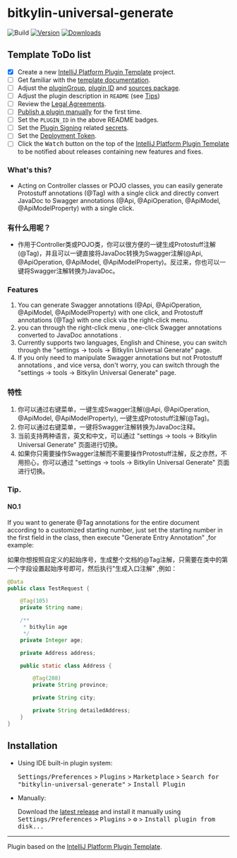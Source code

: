 # bitkylin-universal-generate

![Build](https://github.com/bitkylin/bitkylin-universal-generate/workflows/Build/badge.svg)
[![Version](https://img.shields.io/jetbrains/plugin/v/PLUGIN_ID.svg)](https://plugins.jetbrains.com/plugin/PLUGIN_ID)
[![Downloads](https://img.shields.io/jetbrains/plugin/d/PLUGIN_ID.svg)](https://plugins.jetbrains.com/plugin/PLUGIN_ID)

## Template ToDo list
- [x] Create a new [IntelliJ Platform Plugin Template][template] project.
- [ ] Get familiar with the [template documentation][template].
- [ ] Adjust the [pluginGroup](./gradle.properties), [plugin ID](./src/main/resources/META-INF/plugin.xml) and [sources package](./src/main/kotlin).
- [ ] Adjust the plugin description in `README` (see [Tips][docs:plugin-description])
- [ ] Review the [Legal Agreements](https://plugins.jetbrains.com/docs/marketplace/legal-agreements.html?from=IJPluginTemplate).
- [ ] [Publish a plugin manually](https://plugins.jetbrains.com/docs/intellij/publishing-plugin.html?from=IJPluginTemplate) for the first time.
- [ ] Set the `PLUGIN_ID` in the above README badges.
- [ ] Set the [Plugin Signing](https://plugins.jetbrains.com/docs/intellij/plugin-signing.html?from=IJPluginTemplate) related [secrets](https://github.com/JetBrains/intellij-platform-plugin-template#environment-variables).
- [ ] Set the [Deployment Token](https://plugins.jetbrains.com/docs/marketplace/plugin-upload.html?from=IJPluginTemplate).
- [ ] Click the <kbd>Watch</kbd> button on the top of the [IntelliJ Platform Plugin Template][template] to be notified about releases containing new features and fixes.

<!-- Plugin description -->

### What's this?

- Acting on Controller classes or POJO classes, you can easily generate Protostuff annotations (@Tag) with a single click and directly convert JavaDoc to Swagger annotations (@Api, @ApiOperation, @ApiModel, @ApiModelProperty) with a single click.

### 有什么用呢？

- 作用于Controller类或POJO类，你可以很方便的一键生成Protostuff注解(@Tag)，并且可以一键直接将JavaDoc转换为Swagger注解(@Api, @ApiOperation, @ApiModel, @ApiModelProperty)。反过来，你也可以一键将Swagger注解转换为JavaDoc。

### Features

1. You can generate Swagger annotations (@Api, @ApiOperation, @ApiModel, @ApiModelProperty) with one click, and Protostuff annotations (@Tag) with one click via the right-click menu.
2. you can through the right-click menu , one-click Swagger annotations converted to JavaDoc annotations .
3. Currently supports two languages, English and Chinese, you can switch through the "settings -> tools -> Bitkylin Universal Generate" page.
4. If you only need to manipulate Swagger annotations but not Protostuff annotations , and vice versa, don't worry, you can switch through the "settings -> tools -> Bitkylin Universal Generate" page.

### 特性

1. 你可以通过右键菜单，一键生成Swagger注解(@Api, @ApiOperation, @ApiModel, @ApiModelProperty), 一键生成Protostuff注解(@Tag)。
2. 你可以通过右键菜单，一键将Swagger注解转换为JavaDoc注释。
3. 当前支持两种语言，英文和中文，可以通过 "settings -> tools -> Bitkylin Universal Generate" 页面进行切换。
4. 如果你只需要操作Swagger注解而不需要操作Protostuff注解，反之亦然，不用担心，你可以通过 "settings -> tools -> Bitkylin Universal Generate" 页面进行切换。

### Tip.

#### NO.1

If you want to generate @Tag annotations for the entire document according to a customized starting number, just set the starting number in the first field in the class, then execute "Generate Entry Annotation" ,for example:

如果你想按照自定义的起始序号，生成整个文档的@Tag注解，只需要在类中的第一个字段设置起始序号即可，然后执行"生成入口注解" ,例如：

```java
@Data
public class TestRequest {

    @Tag(105)
    private String name;

    /**
     * bitkylin age
     */
    private Integer age;

    private Address address;

    public static class Address {

        @Tag(208)
        private String province;

        private String city;

        private String detailedAddress;
    }
}
```

<!-- Plugin description end -->

## Installation

- Using IDE built-in plugin system:
  
  <kbd>Settings/Preferences</kbd> > <kbd>Plugins</kbd> > <kbd>Marketplace</kbd> > <kbd>Search for "bitkylin-universal-generate"</kbd> >
  <kbd>Install Plugin</kbd>
  
- Manually:

  Download the [latest release](https://github.com/bitkylin/bitkylin-universal-generate/releases/latest) and install it manually using
  <kbd>Settings/Preferences</kbd> > <kbd>Plugins</kbd> > <kbd>⚙️</kbd> > <kbd>Install plugin from disk...</kbd>


---
Plugin based on the [IntelliJ Platform Plugin Template][template].

[template]: https://github.com/JetBrains/intellij-platform-plugin-template
[docs:plugin-description]: https://plugins.jetbrains.com/docs/intellij/plugin-user-experience.html#plugin-description-and-presentation